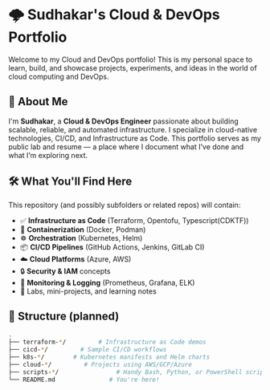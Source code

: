 # 🌩️ Sudhakar's Cloud & DevOps Portfolio

Welcome to my Cloud and DevOps portfolio! This is my personal space to learn, build, and showcase projects, experiments, and ideas in the world of cloud computing and DevOps.

## 🚀 About Me

I'm **Sudhakar**, a **Cloud & DevOps Engineer** passionate about building scalable, reliable, and automated infrastructure. I specialize in cloud-native technologies, CI/CD, and Infrastructure as Code. This portfolio serves as my public lab and resume — a place where I document what I’ve done and what I’m exploring next.


## 🛠️ What You'll Find Here

This repository (and possibly subfolders or related repos) will contain:

- ✅ **Infrastructure as Code** (Terraform, Opentofu, Typescript(CDKTF))
- 🐳 **Containerization** (Docker, Podman)
- ☸️ **Orchestration** (Kubernetes, Helm)
- 📦 **CI/CD Pipelines** (GitHub Actions, Jenkins, GitLab CI)
- ☁️ **Cloud Platforms** (Azure, AWS)
- 🔒 **Security & IAM** concepts
- 🔧 **Monitoring & Logging** (Prometheus, Grafana, ELK)
- 📝 Labs, mini-projects, and learning notes

## 📂 Structure (planned)

```bash
.
├── terraform-*/         # Infrastructure as Code demos
├── cicd-*/         # Sample CI/CD workflows
├── k8s-*/        # Kubernetes manifests and Helm charts
├── cloud-*/         # Projects using AWS/GCP/Azure
├── scripts-*/                # Handy Bash, Python, or PowerShell scripts
└── README.md               # You're here!
